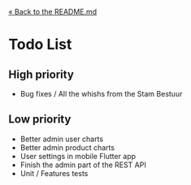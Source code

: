 [&laquo; Back to the README.md](../README.md)

# Todo List

## High priority
- Bug fixes / All the whishs from the Stam Bestuur

## Low priority
- Better admin user charts
- Better admin product charts
- User settings in mobile Flutter app
- Finish the admin part of the REST API
- Unit / Features tests

